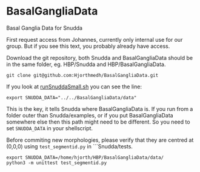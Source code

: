 # BasalGangliaData
Basal Ganglia Data for Snudda


First request access from Johannes, currently only internal use for our group. But if you see this text, you probably already have access.

Download the git repository, both Snudda and BasalGangliaData should be in the same folder, eg. HBP/Snudda and HBP/BasalGangliaData.

```
git clone git@github.com:Hjorthmedh/BasalGangliaData.git
```

If you look at [runSnuddaSmall.sh](https://github.com/Hjorthmedh/Snudda/blob/master/examples/runSnuddaSmall.sh) you can see the line:

```
export SNUDDA_DATA="../../BasalGangliaData/data"
```

This is the key, it tells Snudda where BasalGangliaData is. If you run from a folder outer than Snudda/examples, or if you put BasalGangliaData somewhere else then this path might need to be different. So you need to set ```SNUDDA_DATA``` in your shellscript.




Before commiting new morphologies, please verify that they are centred at (0,0,0) using ```test_segmentid.py``` in ```Snudda/tests.

```
export SNUDDA_DATA=/home/hjorth/HBP/BasalGangliaData/data/
python3 -m unittest test_segmentid.py
```

